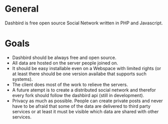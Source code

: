 # General

Dashbird is free open source Social Network written in PHP and Javascript.


# Goals

- Dashbird should be always free and open source.
- All data are hosted on the server people joined on.
- It should be easy installable even on a Webspace with limited rights (or at least there should be one version availabe that supports such systems).
- The client does most of the work to relieve the servers.
- A future atempt is to create a distributed social network and therefor every fork should follow the dashbird api (still in development).
- Privacy as much as possible. People can create private posts and never have to be afraid that some of the data are delivered to third party services or at least it must be visible which data are shared with other services.


